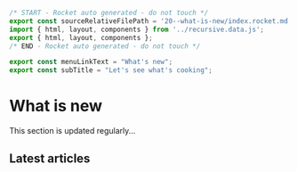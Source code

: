```js server
/* START - Rocket auto generated - do not touch */
export const sourceRelativeFilePath = '20--what-is-new/index.rocket.md';
import { html, layout, components } from '../recursive.data.js';
export { html, layout, components };
/* END - Rocket auto generated - do not touch */

export const menuLinkText = "What's new";
export const subTitle = "Let's see what's cooking";
```

# What is new

This section is updated regularly...

## Latest articles

